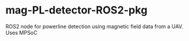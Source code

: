 # mag-PL-detector-ROS2-pkg
ROS2 node for powerline detection using magnetic field data from a UAV. Uses MPSoC
